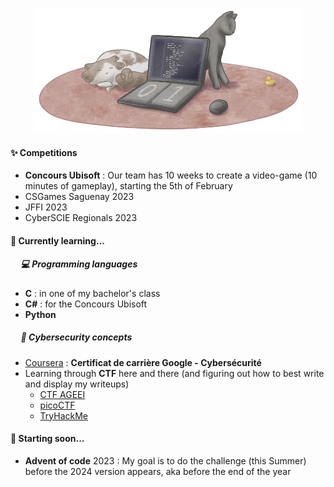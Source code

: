 <p align="center"><img src="/GitHub_banner.png" height="200"></p>

#### :sparkles: Competitions
 - **Concours Ubisoft** : Our team has 10 weeks to create a video-game (10 minutes of gameplay), starting the 5th of February
 - CSGames Saguenay 2023
 - JFFI 2023
 - CyberSCIE Regionals 2023
 
#### 🌱 Currently learning… 
##### &nbsp;&nbsp;&nbsp;&nbsp; :computer: Programming languages
   - **C** : in one of my bachelor's class
   - **C#** : for the Concours Ubisoft
   - **Python**
##### &nbsp;&nbsp;&nbsp;&nbsp; :triangular_flag_on_post: Cybersecurity concepts
  - [Coursera](https://www.coursera.org/user/a26ac77a6371e802c926004afd970852) : **Certificat de carrière Google - Cybersécurité**
  - Learning through **CTF** here and there (and figuring out how to best write and display my writeups)
      - [CTF AGEEI](https://ctf.ageei.org/users/97)
      - [picoCTF](https://play.picoctf.org/users/Anomalie)
      - [TryHackMe](https://tryhackme.com/p/Anomalie)

#### 🔭 Starting soon...
  - **Advent of code** 2023 : My goal is to do the challenge (this Summer) before the 2024 version appears, aka before the end of the year
